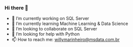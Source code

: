 ### Hi there 👋

<!--
**willymarinheiro/willymarinheiro** is a ✨ _special_ ✨ repository because its `README.md` (this file) appears on your GitHub profile.

Here are some ideas to get you started:
-->
- 🔭 I’m currently working on SQL Server
- 🌱 I’m currently learning Machine Learning & Data Science
- 👯 I’m looking to collaborate on SQL Server
- 🤔 I’m looking for help with Python
- 📫 How to reach me: willymarinheiro@msdata.com.br
